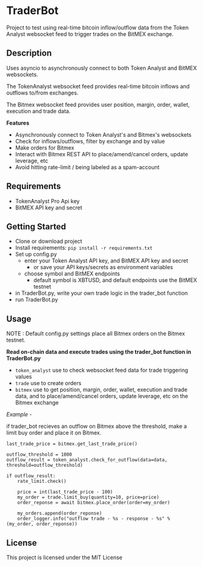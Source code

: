 # TraderBot

Project to test using real-time bitcoin inflow/outflow data from the Token Analyst websocket feed 
to trigger trades on the BitMEX exchange.


## Description

Uses asyncio to asynchronously connect to both Token Analyst and BitMEX websockets. 

The TokenAnalyst websocket feed provides real-time bitcoin inflows and outflows to/from exchanges.

The Bitmex websocket feed provides user position, margin, order, wallet, execution and trade data.


**Features**

- Asynchronously connect to Token Analyst's and Bitmex's websockets
- Check for inflows/outflows, filter by exchange and by value
- Make orders for Bitmex
- Interact with Bitmex REST API to place/amend/cancel orders, update leverage, etc
- Avoid hitting rate-limit / being labeled as a spam-account


## Requirements

- TokenAnalyst Pro Api key
- BitMEX API key and secret


## Getting Started

- Clone or download project
- Install requirements: `pip install -r requirements.txt`
- Set up config.py 
    - enter your Token Analyst API key, and BitMEX API key and secret
        - or save your API keys/secrets as environment variables
    - choose symbol and BitMEX endpoints 
        - default symbol is XBTUSD, and default endpoints use the BitMEX testnet
- in TraderBot.py, write your own trade logic in the trader_bot function 
- run TraderBot.py 


## Usage

NOTE : Default config.py settings place all Bitmex orders on the Bitmex testnet.


**Read on-chain data and execute trades using the trader_bot function in TraderBot.py**

- `token_analyst` use to check websocket feed data for trade triggering values
- `trade` use to create orders 
- `bitmex` use to get position, margin, order, wallet, execution and trade data, and to place/amend/cancel orders, update leverage, etc on the Bitmex exchange

*Example* - 

if trader_bot recieves an outflow on Bitmex above the threshold, make a limit buy order and place it on Bitmex. 
```
last_trade_price = bitmex.get_last_trade_price()

outflow_threshold = 1000
outflow_result = token_analyst.check_for_outflow(data=data, threshold=outflow_threshold)

if outflow_result:
    rate_limit.check()
    
    price = int(last_trade_price - 100)
    my_order = trade.limit_buy(quantity=10, price=price)
    order_reponse = await bitmex.place_order(order=my_order)
    
    my_orders.append(order_reponse)
    order_logger.info("outflow trade - %s - response - %s" % (my_order, order_reponse))
```


## License

This project is licensed under the MIT License 


